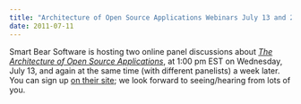 ```yaml
---
title: "Architecture of Open Source Applications Webinars July 13 and 20"
date: 2011-07-11
---
```

Smart Bear Software is hosting two online panel discussions about <a href="http://aosabook.org"><em>The Architecture of Open Source Applications</em></a>, at 1:00 pm EST on Wednesday, July 13, and again at the same time (with different panelists) a week later.  You can sign up <a href="http://www2.smartbear.com/OpenSource_webinar.html">on their site</a>; we look forward to seeing/hearing from lots of you.
